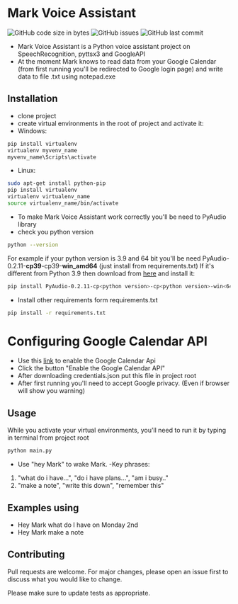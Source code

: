 # Mark Voice Assistant
![GitHub code size in bytes](https://img.shields.io/github/languages/code-size/dannycrief/python-voice-assistant)
![GitHub issues](https://img.shields.io/github/issues/dannycrief/python-voice-assistant)
![GitHub last commit](https://img.shields.io/github/last-commit/dannycrief/python-voice-assistant)
- Mark Voice Assistant is a Python voice assistant project on SpeechRecognition, pyttsx3 and GoogleAPI
- At the moment Mark knows to read data from your Google Calendar (from first running you'll be redirected to Google login page)
and write data to file .txt using notepad.exe

## Installation
- clone project
- create virtual environments in the root of project and activate it:
- Windows:
```bash
pip install virtualenv
virtualenv myvenv_name
myvenv_name\Scripts\activate
```
- Linux:
```bash
sudo apt-get install python-pip
pip install virtualenv
virtualenv virtualenv_name
source virtualenv_name/bin/activate
```
- To make Mark Voice Assistant work correctly you'll be need to PyAudio library
- check you python version
```bash
python --version
```
For example if your python version is 3.9 and 64 bit you'll be need PyAudio-0.2.11-<b>cp39</b>-cp39-<b>win_amd64</b> (just install from requirements.txt)
If it's different from Python 3.9 then download from [here](https://www.lfd.uci.edu/~gohlke/pythonlibs/#pyaudio) and install it:
```bash
pip install PyAudio-0.2.11-cp<python version>-cp<python version>-win<64 or 32 bit>.whl
```
- Install other requirements form requirements.txt
```bash
pip install -r requirements.txt
```
# Configuring Google Calendar API
- Use this [link](https://developers.google.com/calendar/quickstart/python) to enable the Google Calendar Api
- Click the button "Enable the Google Calendar API"
- After downloading credentials.json put this file in project root
- After first running you'll need to accept Google privacy. (Even if browser will show you warning)

## Usage
While you activate your virtual environments, you'll need to run it by typing in terminal from project root
```bash
python main.py
```
- Use "hey Mark" to wake Mark.
-Key phrases:
 1. "what do i have...", "do i have plans...", "am i busy.."
 2. "make a note", "write this down", "remember this"
## Examples using
- Hey Mark what do I have on Monday 2nd
- Hey Mark make a note
## Contributing
Pull requests are welcome. For major changes, please open an issue first to discuss what you would like to change.

Please make sure to update tests as appropriate.
